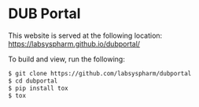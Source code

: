 # DUB Portal

This website is served at the following location:
https://labsyspharm.github.io/dubportal/

To build and view, run the following:

```bash
$ git clone https://github.com/labsyspharm/dubportal
$ cd dubportal
$ pip install tox
$ tox
```
